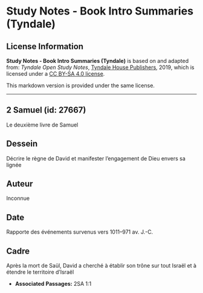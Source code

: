 # Study Notes - Book Intro Summaries (Tyndale)

## License Information

**Study Notes - Book Intro Summaries (Tyndale)** is based on and adapted from: _Tyndale Open Study Notes_, [Tyndale House Publishers](https://tyndaleopenresources.com/), 2019, which is licensed under a [CC BY-SA 4.0 license](https://creativecommons.org/licenses/by-sa/4.0/legalcode.en).

This markdown version is provided under the same license.



--------------------------------

## 2 Samuel (id: 27667)

Le deuxième livre de Samuel

Dessein
-------

Décrire le règne de David et manifester l’engagement de Dieu envers sa lignée

Auteur
------

Inconnue

Date
----

Rapporte des événements survenus vers 1011–971 av. J.\-C.

Cadre
-----

Après la mort de Saül, David a cherché à établir son trône sur tout Israël et à étendre le territoire d’Israël

* **Associated Passages:** 2SA 1:1

